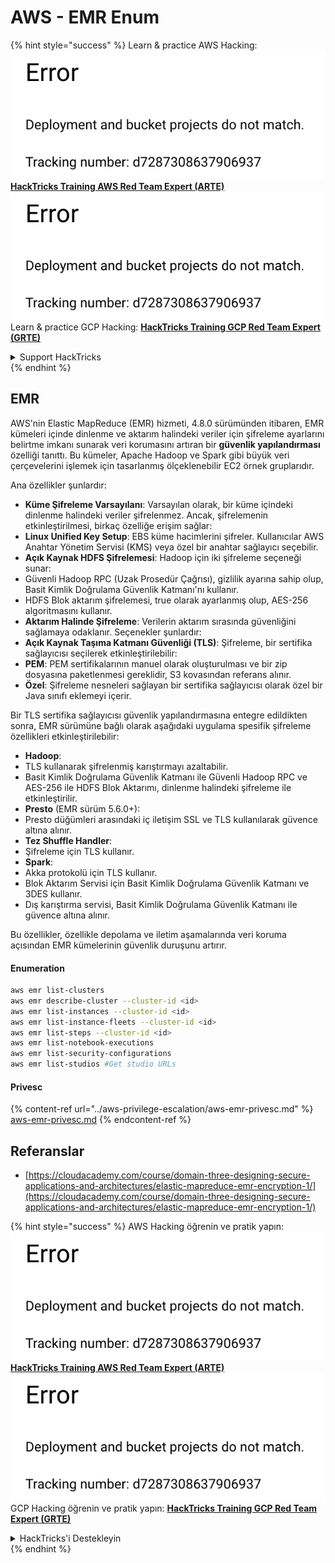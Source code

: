 # AWS - EMR Enum

{% hint style="success" %}
Learn & practice AWS Hacking:<img src="../../../.gitbook/assets/image (1) (1).png" alt="" data-size="line">[**HackTricks Training AWS Red Team Expert (ARTE)**](https://training.hacktricks.xyz/courses/arte)<img src="../../../.gitbook/assets/image (1) (1).png" alt="" data-size="line">\
Learn & practice GCP Hacking: <img src="../../../.gitbook/assets/image (2).png" alt="" data-size="line">[**HackTricks Training GCP Red Team Expert (GRTE)**<img src="../../../.gitbook/assets/image (2).png" alt="" data-size="line">](https://training.hacktricks.xyz/courses/grte)

<details>

<summary>Support HackTricks</summary>

* Check the [**subscription plans**](https://github.com/sponsors/carlospolop)!
* **Join the** 💬 [**Discord group**](https://discord.gg/hRep4RUj7f) or the [**telegram group**](https://t.me/peass) or **follow** us on **Twitter** 🐦 [**@hacktricks\_live**](https://twitter.com/hacktricks\_live)**.**
* **Share hacking tricks by submitting PRs to the** [**HackTricks**](https://github.com/carlospolop/hacktricks) and [**HackTricks Cloud**](https://github.com/carlospolop/hacktricks-cloud) github repos.

</details>
{% endhint %}

## EMR

AWS'nin Elastic MapReduce (EMR) hizmeti, 4.8.0 sürümünden itibaren, EMR kümeleri içinde dinlenme ve aktarım halindeki veriler için şifreleme ayarlarını belirtme imkanı sunarak veri korumasını artıran bir **güvenlik yapılandırması** özelliği tanıttı. Bu kümeler, Apache Hadoop ve Spark gibi büyük veri çerçevelerini işlemek için tasarlanmış ölçeklenebilir EC2 örnek gruplarıdır.

Ana özellikler şunlardır:

* **Küme Şifreleme Varsayılanı**: Varsayılan olarak, bir küme içindeki dinlenme halindeki veriler şifrelenmez. Ancak, şifrelemenin etkinleştirilmesi, birkaç özelliğe erişim sağlar:
* **Linux Unified Key Setup**: EBS küme hacimlerini şifreler. Kullanıcılar AWS Anahtar Yönetim Servisi (KMS) veya özel bir anahtar sağlayıcı seçebilir.
* **Açık Kaynak HDFS Şifrelemesi**: Hadoop için iki şifreleme seçeneği sunar:
* Güvenli Hadoop RPC (Uzak Prosedür Çağrısı), gizlilik ayarına sahip olup, Basit Kimlik Doğrulama Güvenlik Katmanı'nı kullanır.
* HDFS Blok aktarım şifrelemesi, true olarak ayarlanmış olup, AES-256 algoritmasını kullanır.
* **Aktarım Halinde Şifreleme**: Verilerin aktarım sırasında güvenliğini sağlamaya odaklanır. Seçenekler şunlardır:
* **Açık Kaynak Taşıma Katmanı Güvenliği (TLS)**: Şifreleme, bir sertifika sağlayıcısı seçilerek etkinleştirilebilir:
* **PEM**: PEM sertifikalarının manuel olarak oluşturulması ve bir zip dosyasına paketlenmesi gereklidir, S3 kovasından referans alınır.
* **Özel**: Şifreleme nesneleri sağlayan bir sertifika sağlayıcısı olarak özel bir Java sınıfı eklemeyi içerir.

Bir TLS sertifika sağlayıcısı güvenlik yapılandırmasına entegre edildikten sonra, EMR sürümüne bağlı olarak aşağıdaki uygulama spesifik şifreleme özellikleri etkinleştirilebilir:

* **Hadoop**:
* TLS kullanarak şifrelenmiş karıştırmayı azaltabilir.
* Basit Kimlik Doğrulama Güvenlik Katmanı ile Güvenli Hadoop RPC ve AES-256 ile HDFS Blok Aktarımı, dinlenme halindeki şifreleme ile etkinleştirilir.
* **Presto** (EMR sürüm 5.6.0+):
* Presto düğümleri arasındaki iç iletişim SSL ve TLS kullanılarak güvence altına alınır.
* **Tez Shuffle Handler**:
* Şifreleme için TLS kullanır.
* **Spark**:
* Akka protokolü için TLS kullanır.
* Blok Aktarım Servisi için Basit Kimlik Doğrulama Güvenlik Katmanı ve 3DES kullanır.
* Dış karıştırma servisi, Basit Kimlik Doğrulama Güvenlik Katmanı ile güvence altına alınır.

Bu özellikler, özellikle depolama ve iletim aşamalarında veri koruma açısından EMR kümelerinin güvenlik duruşunu artırır.

#### Enumeration
```bash
aws emr list-clusters
aws emr describe-cluster --cluster-id <id>
aws emr list-instances --cluster-id <id>
aws emr list-instance-fleets --cluster-id <id>
aws emr list-steps --cluster-id <id>
aws emr list-notebook-executions
aws emr list-security-configurations
aws emr list-studios #Get studio URLs
```
#### Privesc

{% content-ref url="../aws-privilege-escalation/aws-emr-privesc.md" %}
[aws-emr-privesc.md](../aws-privilege-escalation/aws-emr-privesc.md)
{% endcontent-ref %}

## Referanslar

* [https://cloudacademy.com/course/domain-three-designing-secure-applications-and-architectures/elastic-mapreduce-emr-encryption-1/](https://cloudacademy.com/course/domain-three-designing-secure-applications-and-architectures/elastic-mapreduce-emr-encryption-1/)

{% hint style="success" %}
AWS Hacking öğrenin ve pratik yapın:<img src="../../../.gitbook/assets/image (1) (1).png" alt="" data-size="line">[**HackTricks Training AWS Red Team Expert (ARTE)**](https://training.hacktricks.xyz/courses/arte)<img src="../../../.gitbook/assets/image (1) (1).png" alt="" data-size="line">\
GCP Hacking öğrenin ve pratik yapın: <img src="../../../.gitbook/assets/image (2).png" alt="" data-size="line">[**HackTricks Training GCP Red Team Expert (GRTE)**<img src="../../../.gitbook/assets/image (2).png" alt="" data-size="line">](https://training.hacktricks.xyz/courses/grte)

<details>

<summary>HackTricks'i Destekleyin</summary>

* [**abonelik planlarını**](https://github.com/sponsors/carlospolop) kontrol edin!
* **💬 [**Discord grubuna**](https://discord.gg/hRep4RUj7f) veya [**telegram grubuna**](https://t.me/peass) katılın ya da **Twitter'da** 🐦 [**@hacktricks\_live**](https://twitter.com/hacktricks\_live)**'i takip edin.**
* **Hacking ipuçlarını paylaşmak için** [**HackTricks**](https://github.com/carlospolop/hacktricks) ve [**HackTricks Cloud**](https://github.com/carlospolop/hacktricks-cloud) github reposuna PR gönderin.

</details>
{% endhint %}

